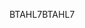 <span data-ttu-id="40b62-101">BTAHL7</span><span class="sxs-lookup"><span data-stu-id="40b62-101">BTAHL7</span></span>